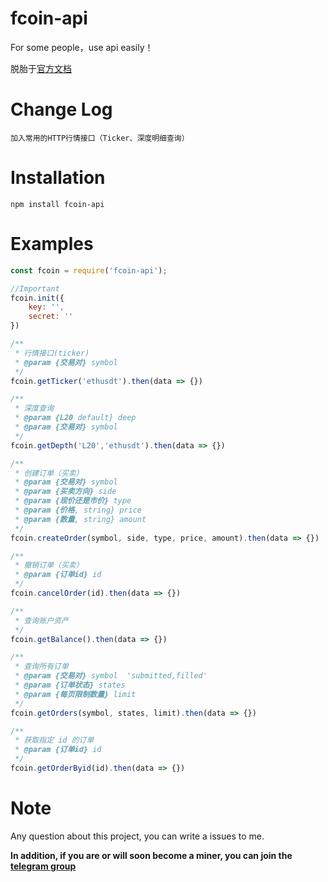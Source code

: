 # fcoin-api
For some people，use api easily！

脱胎于[官方文档](https://developer.fcoin.com/zh.html)

# Change Log
```
加入常用的HTTP行情接口（Ticker、深度明细查询）
```

# Installation
```
npm install fcoin-api
```
# Examples
```javascript
const fcoin = require('fcoin-api');

//Important
fcoin.init({
    key: '',
    secret: ''
})

/**
 * 行情接口(ticker)
 * @param {交易对} symbol 
 */
fcoin.getTicker('ethusdt').then(data => {})

/**
 * 深度查询
 * @param {L20 default} deep 
 * @param {交易对} symbol 
 */
fcoin.getDepth('L20','ethusdt').then(data => {})

/**
 * 创建订单（买卖）
 * @param {交易对} symbol 
 * @param {买卖方向} side 
 * @param {现价还是市价} type 
 * @param {价格, string} price 
 * @param {数量, string} amount 
 */
fcoin.createOrder(symbol, side, type, price, amount).then(data => {})

/**
 * 撤销订单（买卖）
 * @param {订单id} id 
 */
fcoin.cancelOrder(id).then(data => {})

/**
 * 查询账户资产
 */
fcoin.getBalance().then(data => {})

/**
 * 查询所有订单
 * @param {交易对} symbol  'submitted,filled'
 * @param {订单状态} states 
 * @param {每页限制数量} limit 
 */
fcoin.getOrders(symbol, states, limit).then(data => {})

/**
 * 获取指定 id 的订单 
 * @param {订单id} id 
 */
fcoin.getOrderByid(id).then(data => {})
```
# Note

Any question about this project, you can write a issues to me.

**In addition, if you are or will soon become a miner, you can join the [telegram group](https://t.me/joinchat/H7ItjQwd4jdzB62DQTiAgA)**



